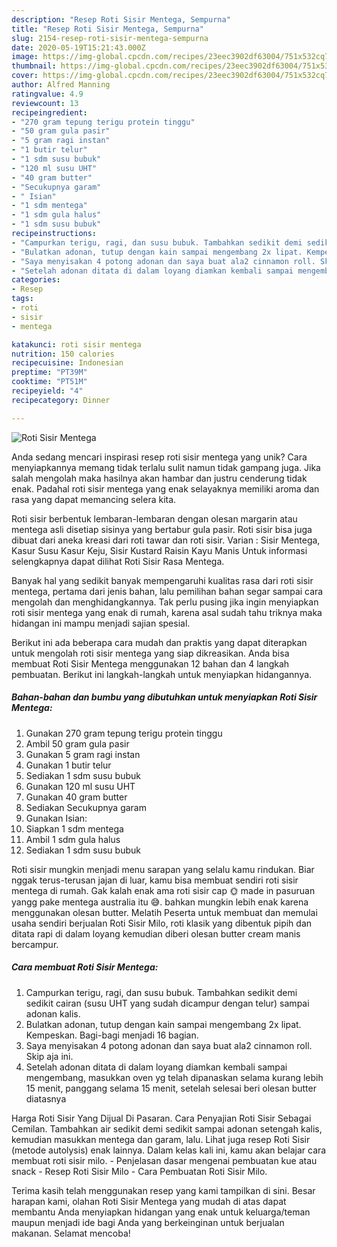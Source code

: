 ```yaml
---
description: "Resep Roti Sisir Mentega, Sempurna"
title: "Resep Roti Sisir Mentega, Sempurna"
slug: 2154-resep-roti-sisir-mentega-sempurna
date: 2020-05-19T15:21:43.000Z
image: https://img-global.cpcdn.com/recipes/23eec3902df63004/751x532cq70/roti-sisir-mentega-foto-resep-utama.jpg
thumbnail: https://img-global.cpcdn.com/recipes/23eec3902df63004/751x532cq70/roti-sisir-mentega-foto-resep-utama.jpg
cover: https://img-global.cpcdn.com/recipes/23eec3902df63004/751x532cq70/roti-sisir-mentega-foto-resep-utama.jpg
author: Alfred Manning
ratingvalue: 4.9
reviewcount: 13
recipeingredient:
- "270 gram tepung terigu protein tinggu"
- "50 gram gula pasir"
- "5 gram ragi instan"
- "1 butir telur"
- "1 sdm susu bubuk"
- "120 ml susu UHT"
- "40 gram butter"
- "Secukupnya garam"
- " Isian"
- "1 sdm mentega"
- "1 sdm gula halus"
- "1 sdm susu bubuk"
recipeinstructions:
- "Campurkan terigu, ragi, dan susu bubuk. Tambahkan sedikit demi sedikit cairan (susu UHT yang sudah dicampur dengan telur) sampai adonan kalis."
- "Bulatkan adonan, tutup dengan kain sampai mengembang 2x lipat. Kempeskan. Bagi-bagi menjadi 16 bagian."
- "Saya menyisakan 4 potong adonan dan saya buat ala2 cinnamon roll. Skip aja ini."
- "Setelah adonan ditata di dalam loyang diamkan kembali sampai mengembang, masukkan oven yg telah dipanaskan selama kurang lebih 15 menit, panggang selama 15 menit, setelah selesai beri olesan butter diatasnya"
categories:
- Resep
tags:
- roti
- sisir
- mentega

katakunci: roti sisir mentega 
nutrition: 150 calories
recipecuisine: Indonesian
preptime: "PT39M"
cooktime: "PT51M"
recipeyield: "4"
recipecategory: Dinner

---
```



![Roti Sisir Mentega](https://img-global.cpcdn.com/recipes/23eec3902df63004/751x532cq70/roti-sisir-mentega-foto-resep-utama.jpg)

Anda sedang mencari inspirasi resep roti sisir mentega yang unik? Cara menyiapkannya memang tidak terlalu sulit namun tidak gampang juga. Jika salah mengolah maka hasilnya akan hambar dan justru cenderung tidak enak. Padahal roti sisir mentega yang enak selayaknya memiliki aroma dan rasa yang dapat memancing selera kita.

Roti sisir berbentuk lembaran-lembaran dengan olesan margarin atau mentega asli disetiap sisinya yang bertabur gula pasir. Roti sisir bisa juga dibuat dari aneka kreasi dari roti tawar dan roti sisir. Varian : Sisir Mentega, Kasur Susu Kasur Keju, Sisir Kustard Raisin Kayu Manis Untuk informasi selengkapnya dapat dilihat Roti Sisir Rasa Mentega.

Banyak hal yang sedikit banyak mempengaruhi kualitas rasa dari roti sisir mentega, pertama dari jenis bahan, lalu pemilihan bahan segar sampai cara mengolah dan menghidangkannya. Tak perlu pusing jika ingin menyiapkan roti sisir mentega yang enak di rumah, karena asal sudah tahu triknya maka hidangan ini mampu menjadi sajian spesial.


Berikut ini ada beberapa cara mudah dan praktis yang dapat diterapkan untuk mengolah roti sisir mentega yang siap dikreasikan. Anda bisa membuat Roti Sisir Mentega menggunakan 12 bahan dan 4 langkah pembuatan. Berikut ini langkah-langkah untuk menyiapkan hidangannya.

<!--inarticleads1-->

##### Bahan-bahan dan bumbu yang dibutuhkan untuk menyiapkan Roti Sisir Mentega:

1. Gunakan 270 gram tepung terigu protein tinggu
1. Ambil 50 gram gula pasir
1. Gunakan 5 gram ragi instan
1. Gunakan 1 butir telur
1. Sediakan 1 sdm susu bubuk
1. Gunakan 120 ml susu UHT
1. Gunakan 40 gram butter
1. Sediakan Secukupnya garam
1. Gunakan  Isian:
1. Siapkan 1 sdm mentega
1. Ambil 1 sdm gula halus
1. Sediakan 1 sdm susu bubuk


Roti sisir mungkin menjadi menu sarapan yang selalu kamu rindukan. Biar nggak terus-terusan jajan di luar, kamu bisa membuat sendiri roti sisir mentega di rumah. Gak kalah enak ama roti sisir cap 🌞 made in pasuruan yangg pake mentega australia itu 😅. bahkan mungkin lebih enak karena menggunakan olesan butter. Melatih Peserta untuk membuat dan memulai usaha sendiri berjualan Roti Sisir Milo, roti klasik yang dibentuk pipih dan ditata rapi di dalam loyang kemudian diberi olesan butter cream manis bercampur. 

<!--inarticleads2-->

##### Cara membuat Roti Sisir Mentega:

1. Campurkan terigu, ragi, dan susu bubuk. Tambahkan sedikit demi sedikit cairan (susu UHT yang sudah dicampur dengan telur) sampai adonan kalis.
1. Bulatkan adonan, tutup dengan kain sampai mengembang 2x lipat. Kempeskan. Bagi-bagi menjadi 16 bagian.
1. Saya menyisakan 4 potong adonan dan saya buat ala2 cinnamon roll. Skip aja ini.
1. Setelah adonan ditata di dalam loyang diamkan kembali sampai mengembang, masukkan oven yg telah dipanaskan selama kurang lebih 15 menit, panggang selama 15 menit, setelah selesai beri olesan butter diatasnya


Harga Roti Sisir Yang Dijual Di Pasaran. Cara Penyajian Roti Sisir Sebagai Cemilan. Tambahkan air sedikit demi sedikit sampai adonan setengah kalis, kemudian masukkan mentega dan garam, lalu. Lihat juga resep Roti Sisir (metode autolysis) enak lainnya. Dalam kelas kali ini, kamu akan belajar cara membuat roti sisir milo. - Penjelasan dasar mengenai pembuatan kue atau snack - Resep Roti Sisir Milo - Cara Pembuatan Roti Sisir Milo. 

Terima kasih telah menggunakan resep yang kami tampilkan di sini. Besar harapan kami, olahan Roti Sisir Mentega yang mudah di atas dapat membantu Anda menyiapkan hidangan yang enak untuk keluarga/teman maupun menjadi ide bagi Anda yang berkeinginan untuk berjualan makanan. Selamat mencoba!
